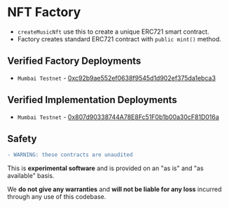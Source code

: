 # NFT Factory

- `createMusicNft` use this to create a unique ERC721 smart contract.
- Factory creates standard ERC721 contract with `public mint()` method.

## Verified Factory Deployments

- `Mumbai Testnet` - [0xc92b9ae552ef0638f9545d1d902ef375da1ebca3](https://mumbai.polygonscan.com/address/0xc92b9ae552ef0638f9545d1d902ef375da1ebca3#code)

## Verified Implementation Deployments

- `Mumbai Testnet` - [0x807d90338744A78E8Fc51F0b1b00a30cF81D016a](https://mumbai.polygonscan.com/address/0x807d90338744A78E8Fc51F0b1b00a30cF81D016a#code)

## Safety

```diff
- WARNING: these contracts are unaudited
```

This is **experimental software** and is provided on an "as is" and "as available" basis.

We **do not give any warranties** and **will not be liable for any loss** incurred through any use of this codebase.
